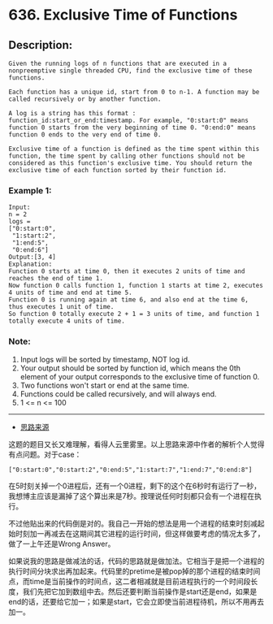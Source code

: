 # 636. Exclusive Time of Functions
## Description:
```
Given the running logs of n functions that are executed in a nonpreemptive single threaded CPU, find the exclusive time of these functions.

Each function has a unique id, start from 0 to n-1. A function may be called recursively or by another function.

A log is a string has this format : function_id:start_or_end:timestamp. For example, "0:start:0" means function 0 starts from the very beginning of time 0. "0:end:0" means function 0 ends to the very end of time 0.

Exclusive time of a function is defined as the time spent within this function, the time spent by calling other functions should not be considered as this function's exclusive time. You should return the exclusive time of each function sorted by their function id.
```
### Example 1:
```
Input:
n = 2
logs = 
["0:start:0",
 "1:start:2",
 "1:end:5",
 "0:end:6"]
Output:[3, 4]
Explanation:
Function 0 starts at time 0, then it executes 2 units of time and reaches the end of time 1. 
Now function 0 calls function 1, function 1 starts at time 2, executes 4 units of time and end at time 5.
Function 0 is running again at time 6, and also end at the time 6, thus executes 1 unit of time. 
So function 0 totally execute 2 + 1 = 3 units of time, and function 1 totally execute 4 units of time.
```
### Note:

   1. Input logs will be sorted by timestamp, NOT log id.
   2. Your output should be sorted by function id, which means the 0th element of your output corresponds to the exclusive time of function 0.
   3. Two functions won't start or end at the same time.
   4. Functions could be called recursively, and will always end.
   5. 1 <= n <= 100
*****************************************
- [思路来源](https://www.cnblogs.com/grandyang/p/7244767.html)

这题的题目又长又难理解，看得人云里雾里。以上思路来源中作者的解析个人觉得有点问题。对于case：
```
["0:start:0","0:start:2","0:end:5","1:start:7","1:end:7","0:end:8"]
```
在5时刻关掉一个0进程后，还有一个0进程，剩下的这个在6秒时有运行了一秒，我想博主应该是漏掉了这个算出来是7秒。按理说任何时刻都只会有一个进程在执行。

不过他贴出来的代码倒是对的。我自己一开始的想法是用一个进程的结束时刻减起始时刻加一再减去在这期间其它进程的运行时间，但这样做要考虑的情况太多了，做了一上午还是Wrong Answer。

如果说我的思路是做减法的话，代码的思路就是做加法。它相当于是把一个进程的执行时间分块求出再加起来。代码里的pretime是被pop掉的那个进程的结束时间点，而time是当前操作的时间点，这二者相减就是目前进程执行的一个时间段长度，我们先把它加到数组中去。然后还要判断当前操作是start还是end，如果是end的话，还要给它加一；如果是start，它会立即使当前进程待机，所以不用再去加一。
